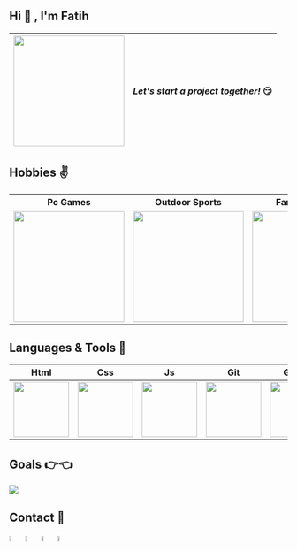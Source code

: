 ## Hi 👋 , I'm Fatih  

|<img style="width: 200px" src="https://media.giphy.com/media/Vbtc9VG51NtzT1Qnv1/giphy.gif">|*Let's start a project together!* 😏 |
|-|-|

##  Hobbies ✌️

|Pc Games|Outdoor Sports|Fantasy Books|Musics|
|:-:|:-:|:-:|:-:|
|<img style="width: 200px" src="https://media.giphy.com/media/n3d5idl4qhRNf0heSL/giphy.gif">| <img style="width: 200px" src="https://media.giphy.com/media/mEOpEe6pVuzyJNy23s/giphy.gif">|  <img style="width: 200px" src="https://media.giphy.com/media/YMc3ZQrVYqtTTdTi5e/giphy.gif">|<img style="width: 200px" src="https://media.giphy.com/media/o5GwElo8nW5r1Goyoi/giphy.gif">

## Languages & Tools 💪

|Html|Css|Js|Git|Github|VS Code
|:-:|:-:|:-:|:-:|:-:|:-:|
| <img style="width: 100px" src="https://media.giphy.com/media/QssGEmpkyEOhBCb7e1/giphy.gif">|<img style="width: 100px" src="https://media.giphy.com/media/CEHtFH3rJ6xdhBUKIT/giphy.gif">|<img style="width: 100px" src="https://media.giphy.com/media/ln7z2eWriiQAllfVcn/giphy.gif">|<img style="width: 100px" src="https://media.giphy.com/media/kH1DBkPNyZPOk0BxrM/giphy.gif">|<img style="width: 100px" src="https://media.giphy.com/media/KzJkzjggfGN5Py6nkT/giphy.gif">|<img style="width: 100px" src="https://media.giphy.com/media/IdyAQJVN2kVPNUrojM/giphy.gif">

## Goals 👉👈

<img src="https://media2.giphy.com/media/FkD9vjZmOzuIF3DxHu/200.gif">

## Contact  🤝
<a href="https://falovic.com/"><img style="width: 5%" src="https://image.flaticon.com/icons/png/512/1160/1160447.png"></a> <a href="https://www.linkedin.com/in/falovic/"><img style="width: 5%" src="https://image.flaticon.com/icons/png/512/1051/1051333.png"></a> <a href="https://github.com/falovic"><img style="width: 5%" src="https://image.flaticon.com/icons/png/512/1051/1051326.png"></a> <a href="mailto:mail@falovic.com"><img style="width: 5%" src="https://image.flaticon.com/icons/png/512/60/60543.png"></a>
